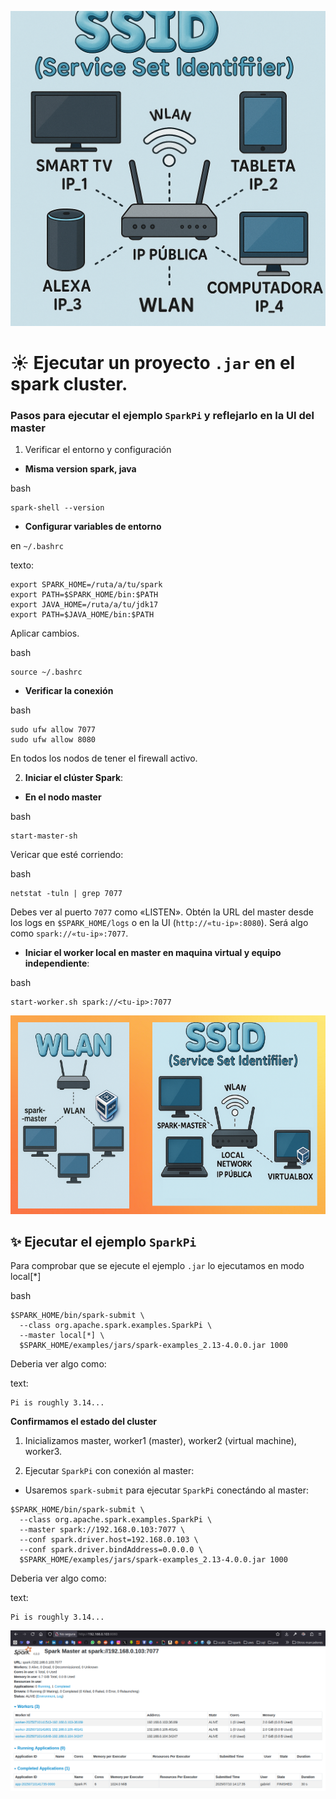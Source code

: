 ![](https://raw.githubusercontent.com/gabrielfernando01/cluster_vb/main/SparkPi/image/cover.png)

# ☀️ Ejecutar un proyecto <code>.jar</code> en el spark cluster.

### Pasos para ejecutar el ejemplo <code>SparkPi</code> y reflejarlo en la UI del master

1. Verificar el entorno y configuración

+ **Misma version spark, java**

bash
```
spark-shell --version
```

+ **Configurar variables de entorno**

en <code>~/.bashrc</code>

texto:
```
export SPARK_HOME=/ruta/a/tu/spark
export PATH=$SPARK_HOME/bin:$PATH
export JAVA_HOME=/ruta/a/tu/jdk17
export PATH=$JAVA_HOME/bin:$PATH
```

Aplicar cambios.

bash
```
source ~/.bashrc
```

+ **Verificar la conexión**

bash
```
sudo ufw allow 7077
sudo ufw allow 8080
```

En todos los nodos de tener el firewall activo.

2. **Iniciar el clúster Spark**:

+ **En el nodo master**

bash
```
start-master-sh
```

Vericar que esté corriendo:

bash
```
netstat -tuln | grep 7077
```

Debes ver al puerto <code>7077</code> como «LISTEN». Obtén la URL del master desde los logs en <code>$SPARK_HOME/logs</code> o en la UI (<code>http://«tu-ip»:8080</code>). Será algo como <code>spark://«tu-ip»:7077</code>.

+ **Iniciar el worker local en master en maquina virtual y equipo independiente**:

bash
```
start-worker.sh spark://<tu-ip>:7077
```

![](https://raw.githubusercontent.com/gabrielfernando01/cluster_vb/main/SparkPi/image/cluster.png)

## ✨ Ejecutar el ejemplo <code>SparkPi</code>

Para comprobar que se ejecute el ejemplo <code>.jar</code> lo ejecutamos en modo local[*] 

bash
```
$SPARK_HOME/bin/spark-submit \
  --class org.apache.spark.examples.SparkPi \
  --master local[*] \
  $SPARK_HOME/examples/jars/spark-examples_2.13-4.0.0.jar 1000
```

Deberia ver algo como: 

text:
```
Pi is roughly 3.14...
```

**Confirmamos el estado del cluster**

1. Inicializamos master, worker1 (master), worker2 (virtual machine), worker3.

2. Ejecutar <code>SparkPi</code> con conexión al master:

+ Usaremos <code>spark-submit</code> para ejecutar <code>SparkPi</code> conectándo al master:

```
$SPARK_HOME/bin/spark-submit \
  --class org.apache.spark.examples.SparkPi \
  --master spark://192.168.0.103:7077 \
  --conf spark.driver.host=192.168.0.103 \
  --conf spark.driver.bindAddress=0.0.0.0 \
  $SPARK_HOME/examples/jars/spark-examples_2.13-4.0.0.jar 1000
```

Deberia ver algo como: 

text:
```
Pi is roughly 3.14...
```

![](https://raw.githubusercontent.com/gabrielfernando01/cluster_vb/main/SparkPi/image/ui_master.png)